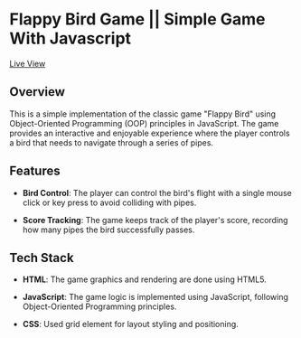 # Flappy Bird Game || Simple Game With Javascript

[Live View](https://ardiansyah1506.github.io/flappy-bird)
## Overview

This is a simple implementation of the classic game "Flappy Bird" using Object-Oriented Programming (OOP) principles in JavaScript. The game provides an interactive and enjoyable experience where the player controls a bird that needs to navigate through a series of pipes.

## Features

- **Bird Control**: The player can control the bird's flight with a single mouse click or key press to avoid colliding with pipes.

- **Score Tracking**: The game keeps track of the player's score, recording how many pipes the bird successfully passes.

## Tech Stack

- **HTML**: The game graphics and rendering are done using HTML5.

- **JavaScript**: The game logic is implemented using JavaScript, following Object-Oriented Programming principles.

- **CSS**: Used grid element for layout styling and positioning.
